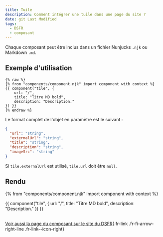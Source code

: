 ```yaml
---
title: Tuile
description: Comment intégrer une tuile dans une page du site ?
date: git Last Modified
tags:
  - DSFR
  - composant
---
```

Chaque composant peut être inclus dans un fichier Nunjucks `.njk` ou Markdown `.md`.

## Exemple d'utilisation

```njk
{% raw %}
{% from "components/component.njk" import component with context %}
{{ component("tile", {
    url: "/",
    title: "Titre MD bold",
    description: "Description."
}) }}
{% endraw %}
```

Le format complet de l'objet en paramètre est le suivant :

```json
{
  "url": "string",
  "externalUrl": "string",
  "title": "string",
  "description": "string",
  "imageSrc": "string"
}
```

Si `tile.externalUrl` est utilisé, `tile.url` doit être `null`.

## Rendu

{% from "components/component.njk" import component with context %}
<div>
{{ component("tile", {
    url: "/",
    title: "Titre MD bold",
    description: "Description."
}) }}
</div>

<br>

[Voir aussi la page du composant sur le site du DSFR](https://www.systeme-de-design.gouv.fr/elements-d-interface/composants/tuile){.fr-link .fr-fi-arrow-right-line .fr-link--icon-right}